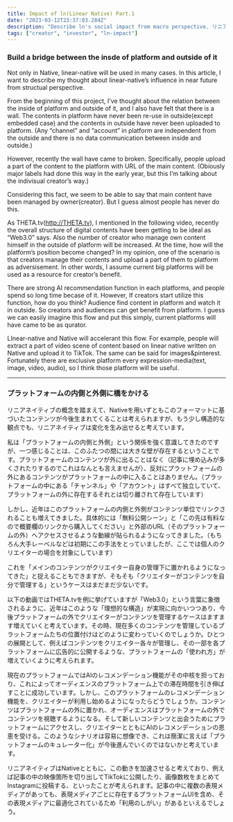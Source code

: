 ```yaml
---
title: Impact of ln(Linear Native) Part.1
date: "2023-03-12T23:37:03.284Z"
description: "Describe ln's social impact from macro perspective. リニアネイティブが具体的に社会に与える変化について、マクロな視点で考察しています。"
tags: ["creator", "investor", "ln-impact"]
---
```


### Build a bridge between the insde of platform and outside of it

Not only in Native, linear-native will be used in many cases. In this article, I want to describe my thought about linear-native’s influence in near future from structual perspective.

From the beginning of this project, I’ve thought about the relation between the inside of platform and outside of it, and I also have felt that there is a wall. The contents in platform have never been re-use in outside(except embedded case) and the contents in outside have never been uploaded to platform. (Any “channel” and “account” in platform are independent from the outside and there is no data communication between inside and outside.)

However, recently the wall have came to broken. Specifically, people upload a part of the content to the platform with URL of the main content. (Obiously major labels had done this way in the early year, but this I’m talking about the indivisual creator’s way.)

Considering this fact, we seem to be able to say that main content have been managed by owner(creator). But I guess almost people has never do this.

As THETA.tv(http://THETA.tv), I mentioned In the following video, recently the overall structure of digital contents have been getting to be ideal as “Web3.0” says. Also the number of creator who manage own content himself  in the outside of platform will be increased. At the time, how will the platform’s position become changed? In my opinion, one of the scenario is that creators manage their contents and upload a part of them to platform as adversisement. In other words, I assume current big platforms will be used as a resource for creator’s benefit.

There are strong AI recommendation function in each platforms, and people spend so long time becase of it. However, If creators start utilize this function, how do you think? Audience find content in platform and watch it in outside. So creators and audiences can get benefit from platform. I guess we can easily imagine this flow and put this simply, current platforms will have came to be as qurator.

LInear-native and Native will accelerant this flow. For example, people will extract a part of video scene of content based on linear native written on Native and upload it to TikTok. The same can be said for images&pinterest. Fortunately there are exclusive platform every expression-media(text, image, video, audio), so I think those platform will be useful.

---

### プラットフォームの内側と外側に橋をかける

リニアネイティブの概念を踏まえて、Nativeを用いずともこのフォーマットに基づいたコンテンツが今後生まれてくることは考えられますが、もう少し構造的な観点でも、リニアネイティブは変化を生み出せると考えています。

私は「プラットフォームの内側と外側」という関係を強く意識してきたのですが、一つ感じることは、このふたつの間には大きな壁が存在するということです。プラットフォームのコンテンツが外に出ることはなく（記事に埋め込みが多くされたりするのでこれはなんとも言えませんが）、反対にプラットフォームの外にあるコンテンツがプラットフォームの中に入ることはありません。（プラットフォームの中にある「チャンネル」や「アカウント」はすべて独立していて、プラットフォームの外に存在するそれとは切り離されて存在しています）

しかし、近年はこのプラットフォームの内側と外側がコンテンツ単位でリンクされることも増えてきました。具体的には「無料公開シーン」と「この先は有料なので概要欄のリンクから購入してください」と外部のURL（そのプラットフォームの外）へアクセスさせるような動線が貼られるようになってきました。（もちろん大手レーベルなどは初期にこの手法をとっていましたが、ここでは個人のクリエイターの場合を対象にしています）

これを「メインのコンテンツがクリエイター自身の管理下に置かれるようになってきた」と捉えることもできますが、そもそも「クリエイターがコンテンツを自分で管理する」というケースはまだまだ少ないです。

以下の動画ではTHETA.tvを例に挙げていますが「Web3.0」という言葉に象徴されるように、近年はこのような「理想的な構造」が実現に向かいつつあり、今後プラットフォームの外でクリエイターがコンテンツを管理するケースはますます増えていくと考えています。その時、現在多くのコンテンツを管理しているプラットフォームたちの位置付けはどのように変わっていくのでしょうか。ひとつの展開として、例えばコンテンツをクリエイター各々が管理し、その一部を各プラットフォームに広告的に公開するような、プラットフォームの「使われ方」が増えていくように考えられます。

現在のプラットフォームではAIのレコメンデーション機能がその中核を担っており、これによってオーディエンスのプラットフォーム上での滞在時間を引き伸ばすことに成功しています。しかし、このプラットフォームのレコメンデーション機能を、クリエイターが利用し始めるようになったらどうでしょうか。コンテンツはプラットフォームの外に置かれ、オーディエンスはプラットフォームの外でコンテンツを視聴するようになる。そして新しいコンテンツと出会うためにプラットフォームにアクセスし、クリエイターとともにAIのレコメンデーションの恩恵を受ける。このようなシナリオは容易に想像でき、これは簡潔に言えば「プラットフォームのキュレーター化」が今後進んでいくのではないかと考えています。

リニアネイティブはNativeとともに、この動きを加速させると考えており、例えば記事の中の映像箇所を切り出してTikTokに公開したり、画像数枚をまとめてInstagramに投稿する、といったことが考えられます。記事の中に複数の表現メディアがあっても、表現メディアごとに存在するプラットフォームUIを含め、その表現メディアに最適化されているため「利用のしがい」があるといえるでしょう。